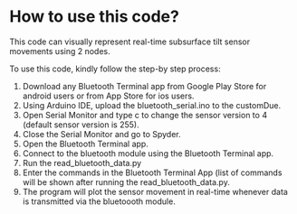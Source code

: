 # How to use this code?
This code can visually represent real-time subsurface tilt sensor movements using 2 nodes.

To use this code, kindly follow the step-by step process:

1. Download any Bluetooth Terminal app from Google Play Store for android users or from App Store for ios users.
2. Using Arduino IDE, upload the bluetooth_serial.ino to the customDue.
4. Open Serial Monitor and type c to change the sensor version to 4 (default sensor version is 255).
5. Close the Serial Monitor and go to Spyder.
6. Open the Bluetooth Terminal app.
7. Connect to the bluetooth module using the Bluetooth Terminal app.
8. Run the read_bluetooth_data.py 
9. Enter the commands in the Bluetooth Terminal App (list of commands will be shown after running the read_bluetooth_data.py.
10. The program will plot the sensor movement in real-time whenever data is transmitted via the bluetoooth module.
